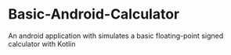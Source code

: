 # Basic-Android-Calculator

An android application with simulates a basic floating-point signed calculator with Kotlin
